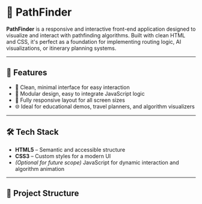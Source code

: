 # 🧭 PathFinder

**PathFinder** is a responsive and interactive front-end application designed to visualize and interact with pathfinding algorithms. Built with clean HTML and CSS, it's perfect as a foundation for implementing routing logic, AI visualizations, or itinerary planning systems.

---

## 🚀 Features

- 🎯 Clean, minimal interface for easy interaction
- 🧩 Modular design, easy to integrate JavaScript logic
- 📱 Fully responsive layout for all screen sizes
- 🌐 Ideal for educational demos, travel planners, and algorithm visualizers

---

## 🛠️ Tech Stack

- **HTML5** – Semantic and accessible structure  
- **CSS3** – Custom styles for a modern UI  
- *(Optional for future scope)* JavaScript for dynamic interaction and algorithm animation

---

## 📂 Project Structure

